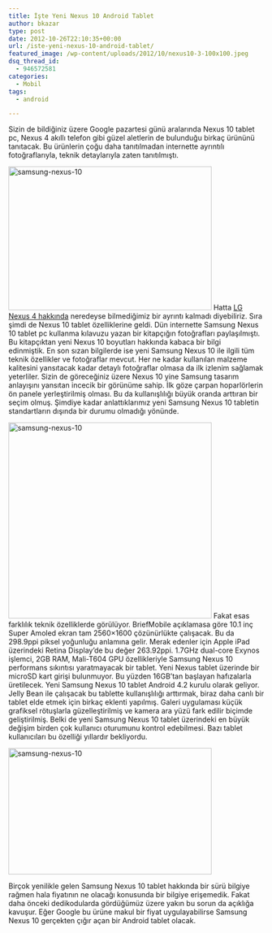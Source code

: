 ```yaml
---
title: İşte Yeni Nexus 10 Android Tablet
author: bkazar
type: post
date: 2012-10-26T22:10:35+00:00
url: /iste-yeni-nexus-10-android-tablet/
featured_image: /wp-content/uploads/2012/10/nexus10-3-100x100.jpeg
dsq_thread_id:
  - 946572581
categories:
  - Mobil
tags:
  - android

---
```

Sizin de bildiğiniz üzere Google pazartesi günü aralarında Nexus 10 tablet pc, Nexus 4 akıllı telefon gibi güzel aletlerin de bulunduğu birkaç ürününü tanıtacak. Bu ürünlerin çoğu daha tanıtılmadan internette ayrıntılı fotoğraflarıyla, teknik detaylarıyla zaten tanıtılmıştı.

<img class="size-large wp-image-8773 aligncenter" title="samsung-nexus-10" src="https://www.murekkep.org/wp-content/uploads/2012/10/nexus10-3-400x283.jpeg" alt="samsung-nexus-10" width="400" height="283" srcset="https://www.murekkep.org/wp-content/uploads/2012/10/nexus10-3-400x283.jpeg 400w, https://www.murekkep.org/wp-content/uploads/2012/10/nexus10-3-50x35.jpeg 50w, https://www.murekkep.org/wp-content/uploads/2012/10/nexus10-3-176x125.jpeg 176w, https://www.murekkep.org/wp-content/uploads/2012/10/nexus10-3.jpeg 640w" sizes="(max-width: 400px) 100vw, 400px" /> Hatta [LG Nexus 4 hakkında][1] neredeyse bilmediğimiz bir ayrıntı kalmadı diyebiliriz. Sıra şimdi de Nexus 10 tablet özelliklerine geldi. Dün internette Samsung Nexus 10 tablet pc kullanma kılavuzu yazan bir kitapçığın fotoğrafları paylaşılmıştı. Bu kitapçıktan yeni Nexus 10 boyutları hakkında kabaca bir bilgi edinmiştik. En son sızan bilgilerde ise yeni Samsung Nexus 10 ile ilgili tüm teknik özellikler ve fotoğraflar mevcut. Her ne kadar kullanılan malzeme kalitesini yansıtacak kadar detaylı fotoğraflar olmasa da ilk izlenim sağlamak yeterliler. Sizin de göreceğiniz üzere Nexus 10 yine Samsung tasarım anlayışını yansıtan incecik bir görünüme sahip. İlk göze çarpan hoparlörlerin ön panele yerleştirilmiş olması. Bu da kullanışlılığı büyük oranda arttıran bir seçim olmuş. Şimdiye kadar anlattıklarımız yeni Samsung Nexus 10 tabletin standartların dışında bir durumu olmadığı yönünde.

<img class="size-large wp-image-8772 aligncenter" title="samsung-nexus-10" src="https://www.murekkep.org/wp-content/uploads/2012/10/nexus10-1-400x386.jpeg" alt="samsung-nexus-10" width="400" height="386" srcset="https://www.murekkep.org/wp-content/uploads/2012/10/nexus10-1-400x386.jpeg 400w, https://www.murekkep.org/wp-content/uploads/2012/10/nexus10-1-50x48.jpeg 50w, https://www.murekkep.org/wp-content/uploads/2012/10/nexus10-1-129x125.jpeg 129w, https://www.murekkep.org/wp-content/uploads/2012/10/nexus10-1.jpeg 1840w" sizes="(max-width: 400px) 100vw, 400px" /> Fakat esas farklılık teknik özelliklerde görülüyor. BriefMobile açıklamasa göre 10.1 inç Super Amoled ekran tam 2560&#215;1600 çözünürlükte çalışacak. Bu da 298.9ppi piksel yoğunluğu anlamına gelir. Merak edenler için Apple iPad üzerindeki Retina Display’de bu değer 263.92ppi. 1.7GHz dual-core Exynos işlemci, 2GB RAM, Mali-T604 GPU özellikleriyle Samsung Nexus 10 performans sıkıntısı yaratmayacak bir tablet. Yeni Nexus tablet üzerinde bir microSD kart girişi bulunmuyor. Bu yüzden 16GB’tan başlayan hafızalarla üretilecek. Yeni Samsung Nexus 10 tablet Android 4.2 kurulu olarak geliyor. Jelly Bean ile çalışacak bu tablette kullanışlılığı arttırmak, biraz daha canlı bir tablet elde etmek için birkaç eklenti yapılmış. Galeri uygulaması küçük grafiksel rötuşlarla güzelleştirilmiş ve kamera ara yüzü fark edilir biçimde geliştirilmiş. Belki de yeni Samsung Nexus 10 tablet üzerindeki en büyük değişim birden çok kullanıcı oturumunu kontrol edebilmesi. Bazı tablet kullanıcıları bu özelliği yıllardır bekliyordu.

<img class="size-large wp-image-8774 aligncenter" title="samsung-nexus-10" src="https://www.murekkep.org/wp-content/uploads/2012/10/nexus10-5-400x249.jpeg" alt="samsung-nexus-10" width="400" height="249" srcset="https://www.murekkep.org/wp-content/uploads/2012/10/nexus10-5-400x249.jpeg 400w, https://www.murekkep.org/wp-content/uploads/2012/10/nexus10-5-50x31.jpeg 50w, https://www.murekkep.org/wp-content/uploads/2012/10/nexus10-5-200x125.jpeg 200w, https://www.murekkep.org/wp-content/uploads/2012/10/nexus10-5.jpeg 620w" sizes="(max-width: 400px) 100vw, 400px" /> 

Birçok yenilikle gelen Samsung Nexus 10 tablet hakkında bir sürü bilgiye rağmen hala fiyatının ne olacağı konusunda bir bilgiye erişemedik. Fakat daha önceki dedikodularda gördüğümüz üzere yakın bu sorun da açıklığa kavuşur. Eğer Google bu ürüne makul bir fiyat uygulayabilirse Samsung Nexus 10 gerçekten çığır açan bir Android tablet olacak.

 [1]: https://www.murekkep.org/lg-nexus-4-ozellikleri-hakkinda-yeni-detaylar-8706 "lg nexus 4"